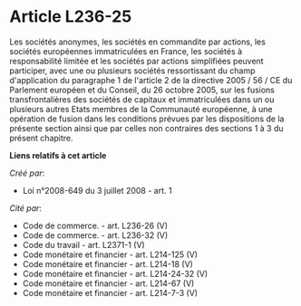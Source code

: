 # Article L236-25

Les sociétés anonymes, les sociétés en commandite par actions, les sociétés européennes immatriculées en France, les sociétés
à responsabilité limitée et les sociétés par actions simplifiées peuvent participer, avec une ou plusieurs sociétés
ressortissant du champ d'application du paragraphe 1 de l'article 2 de la directive 2005 / 56 / CE du Parlement européen et
du Conseil, du 26 octobre 2005, sur les fusions transfrontalières des sociétés de capitaux et immatriculées dans un ou
plusieurs autres Etats membres de la Communauté européenne, à une opération de fusion dans les conditions prévues par les
dispositions de la présente section ainsi que par celles non contraires des sections 1 à 3 du présent chapitre.

**Liens relatifs à cet article**

_Créé par_:

  - Loi n°2008-649 du 3 juillet 2008 - art. 1

_Cité par_:

  - Code de commerce. - art. L236-26 (V)
  - Code de commerce. - art. L236-32 (V)
  - Code du travail - art. L2371-1 (V)
  - Code monétaire et financier - art. L214-125 (V)
  - Code monétaire et financier - art. L214-18 (V)
  - Code monétaire et financier - art. L214-24-32 (V)
  - Code monétaire et financier - art. L214-67 (V)
  - Code monétaire et financier - art. L214-7-3 (V)
